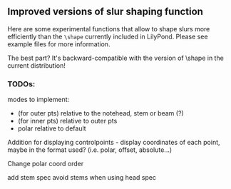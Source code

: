 Improved versions of slur shaping function
------------------------------------------

Here are some experimental functions that allow to shape slurs more efficiently
than the `\shape` currently included in LilyPond.  Please see example files for
more information.

The best part?  It's backward-compatible with the version of \shape in the current distribution!

### TODOs:

modes to implement:
- (for outer pts) relative to the notehead, stem or beam (?)
- (for inner pts) relative to outer pts
- polar relative to default

Addition for displaying controlpoints - display coordinates of each point, maybe in the format used? (i.e. polar, offset, absolute...)

Change polar coord order

add stem spec
avoid stems when using head spec